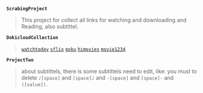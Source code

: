 __`ScrabingProject`__

> This project for collect all links for watching and downloading and Reading, also subtittel.

__`DokicloudCollection`__

> [`watchtoday`](https://watchtoday.tv/) [`sflix`](https://sflix.to/) [`goku`](https://goku.to/) [`himovies`](https://www5.himovies.to/) [`movie1234`](https://movie1234.xyz/)



__`ProjectTwo`__

> about subtittels, there is some subtittels need to edit, like: you must to delete `♪[space]` and `[space]♪` and `-[space]` and `[space]-` and `([value])`.
